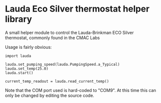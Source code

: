 # Lauda Eco Silver thermostat helper library

A small helper module to control the Lauda-Brinkman ECO Silver thermostat, 
commonly found in the CMAC Labs

Usage is fairly obvious:


    import lauda

    lauda.set_pumping_speed(lauda.PumpingSpeed.a_Typical)
    lauda.set_temp(25.0)
    lauda.start()

    current_temp_readout = lauda.read_current_temp()


Note that the COM port used is hard-coded to "COM9". 
At this time this can only be changed by editing the source code.